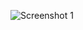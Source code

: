![Screenshot 1]([https://res.cloudinary.com/tesalab/image/upload/v1728813724/Screenshot_2024-10-13_at_3.29.50_PM_xx4sh4.png](https://res.cloudinary.com/tesalab/image/upload/v1748967413/Screenshot_2025-06-03_at_9.44.54_PM_gw7mws.png))

